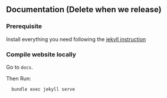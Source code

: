 



## Documentation (Delete when we release)
### Prerequisite
Install everything you need following the [jekyll instruction](https://jekyllrb.com/tutorials/using-jekyll-with-bundler/)

### Compile website locally
Go to `docs`.

Then Run:
```
  bundle exec jekyll serve
```
